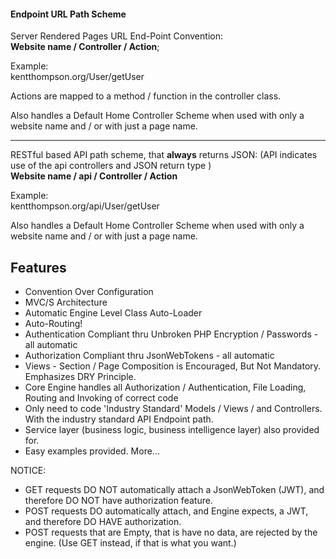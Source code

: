 #### Endpoint URL Path Scheme

Server Rendered Pages URL End-Point Convention:  
**Website name / Controller / Action**;

Example:  
kentthompson.org/User/getUser

Actions are mapped to a method / function in the controller class.  

Also handles a Default Home Controller Scheme when used with only a website name and / or with just a page name.

----

RESTful based API path scheme, that **always** returns JSON: (API indicates use of the api controllers and JSON return type )  
**Website name  / api / Controller / Action**

Example:  
kentthompson.org/api/User/getUser

Also handles a Default Home Controller Scheme when used with only a website name and / or with just a page name.

Features
------------
+ Convention Over Configuration
+ MVC/S Architecture
+ Automatic Engine Level Class Auto-Loader
+ Auto-Routing!
+ Authentication Compliant thru Unbroken PHP Encryption / Passwords - all automatic
+ Authorization Compliant thru JsonWebTokens - all automatic
+ Views - Section / Page Composition is Encouraged, But Not Mandatory. Emphasizes DRY Principle.
+ Core Engine handles all Authorization / Authentication, File Loading, Routing and Invoking of correct code
+ Only need to code 'Industry Standard' Models / Views / and Controllers. With the industry standard API Endpoint path.
+ Service layer (business logic, business intelligence layer) also provided for.
+ Easy examples provided. More...

NOTICE:
+ GET requests DO NOT automatically attach a JsonWebToken (JWT), and therefore DO NOT have authorization feature.
+ POST requests DO automatically attach, and Engine expects, a JWT, and therefore DO HAVE authorization.
+ POST requests that are Empty, that is have no data, are rejected by the engine. (Use GET instead, if that is what you want.)
